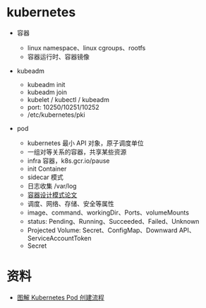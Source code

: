 

# kubernetes

+ 容器
    - linux namespace、linux cgroups、rootfs
    - 容器运行时、容器镜像
+ kubeadm
    - kubeadm init
    - kubeadm join
    - kubelet / kubectl / kubeadm
    - port: 10250/10251/10252
    - /etc/kubernetes/pki

+ pod
    - kubernetes 最小 API 对象，原子调度单位
    - 一组对等关系的容器，共享某些资源
    - infra 容器，k8s.gcr.io/pause
    - init Container
    - sidecar 模式
    - 日志收集 /var/log
    - <a href="./pdf/design_patterns_for_container_based_distributed_system.pdf" title="容器设计模式">容器设计模式论文</a>
    - 调度、网络、存储、安全等属性
    - image、command、workingDir、Ports、volumeMounts
    - status: Pending、Running、Succeeded、Failed、Unknown
    - Projected Volume: Secret、ConfigMap、Downward API、ServiceAccountToken
    - Secret


# 资料
- <a  href="https://www.yuque.com/baxiaoshi/tyado3/bl6lev">图解 Kubernetes Pod 创建流程</a>